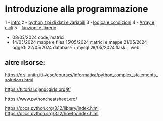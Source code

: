 # Introduzione alla programmazione

1 - [intro](intro.md)
2 - [python, tipi di dati e variabili](python-variabili.md)
3 - [logica e condizioni](condizioni-cicli.md)
4 - [Array e cicli](array-cicli.md)
5 - [funzioni e librerie](funzioni-librerie.md)

- 08/05/2024 code, matrici
- 14/05/2024 mappe e files
15/05/2024 matrici e mappe
21/05/2024 oggetti
22/05/2024 database + mysql
28/05/2024 flask + web

## altre risorse:

https://disi.unitn.it/~teso/courses/informatica/python_complex_statements_solutions.html

https://tutorial.djangogirls.org/it/

https://www.pythoncheatsheet.org/


https://docs.python.org/3.12/library/index.html
https://docs.python.org/3.12/howto/index.html
